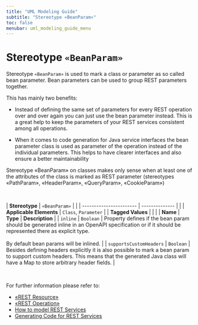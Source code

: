 ```yaml
---
title: "UML Modeling Guide"
subtitle: "Stereotype «BeanParam»"
toc: false
menubar: uml_modeling_guide_menu
---
```


# Stereotype `«BeanParam»`
Stereotype `«BeanParam»` is used to mark a class or parameter as so called bean parameter. Bean parameters can be used to group REST parameters together. 

This has mainly two benefits:

- Instead of defining the same set of parameters for every REST operation over and over again you can just use the bean parameter instead. This is a great help to keep the parameters of your REST services consistent among all operations.

- When it comes to code generation for Java service interfaces the bean parameter class is used as parameter of the operation instead of the individual parameters. This helps to have clearer interfaces and also ensure a better maintainability

Stereotype «BeanParam» on classes makes only sense when at least one of the attributes of the class is marked as REST parameter (stereotypes «PathParam», «HeaderParam», «QueryParam», «CookieParam»)

<br>

| **Stereotype**          | `«BeanParam»` | |
| ----------------------- | -------------- | |
| **Applicable Elements** | `Class`, `Parameter`        |
| **Tagged Values**       |                       |                                                                                                                                                                                                          |
| **Name**                | **Type**              | **Description**                                                                                                                                                                                          |
| `inline`   | `Boolean` | Property defines if the bean  param should be generated inline in an OpenAPI specification or if it should be represented there as explicit type.<br><br>By default bean params will be inlined. |
| `supportsCustomHeaders`   | `Boolean` | Besides defining headers explicitly it is also possible to mark a bean param to support custom headers. This means that the generated Java class will have a Map to store arbitrary header fields.  |

<br>

For further information please refer to:
- [«REST Resource»](/uml-modeling-guide/jmm/RESTResource)
- [«REST Operation»](/uml-modeling-guide/jmm/RESTOperation)
- [How to model REST Services](/uml-modeling-guide/how-to-model-rest-service-apis)
- [Generating Code for REST Services](/developer-guide/code-for-jeaf-services)

    